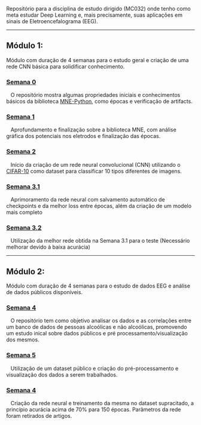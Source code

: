 Repositório para a disciplina de estudo dirigido (MC032) onde tenho como meta estudar Deep Learning e, mais precisamente, suas aplicações em sinais de Eletroencefalograma (EEG).

---
## Módulo 1:
Módulo com duração de 4 semanas para o estudo geral e criação de uma rede CNN básica para solidificar conhecimento.

### [Semana 0](https://github.com/V-Seidel/EEG_Deep_Learning/blob/main/Semana0.ipynb "Semana 0")
&nbsp;&nbsp;&nbsp;O repositório mostra algumas propriedades iniciais e conhecimentos básicos da biblioteca [MNE-Python](https://github.com/mne-tools/mne-python "Repositório MNE"), como épocas e verificação de artifacts.

### [Semana 1](https://github.com/V-Seidel/EEG_Deep_Learning/blob/main/Semana1.ipynb "Semana 1")
&nbsp;&nbsp;&nbsp;Aprofundamento e finalização sobre a biblioteca MNE, com análise gráfica dos potenciais nos eletrodos e finalização das épocas.

### [Semana 2](https://github.com/V-Seidel/EEG_Deep_Learning/blob/main/Semana2.ipynb "Semana 2")
&nbsp;&nbsp;&nbsp;Início da criação de um rede neural convolucional (CNN) utilizando o [CIFAR-10](https://www.cs.toronto.edu/~kriz/cifar.html "Cifar-10") como dataset para classificar 10 tipos diferentes de imagens.

### [Semana 3.1](https://github.com/V-Seidel/EEG_Deep_Learning/blob/main/Semana3(Test).ipynb "Semana 3")
&nbsp;&nbsp;&nbsp;Aprimoramento da rede neural com salvamento automático de checkpoints e da melhor loss entre épocas, além da criação de um modelo mais completo

### [Semana 3.2](https://github.com/V-Seidel/EEG_Deep_Learning/blob/main/Semana3(Train).ipynb "Semana 3")
&nbsp;&nbsp;&nbsp;Utilização da melhor rede obtida na Semana 3.1 para o teste (Necessário melhorar devido à baixa acurácia)

---
## Módulo 2:
Módulo com duração de 4 semanas para o estudo de dados EEG e análise de dados públicos disponíveis.

### [Semana 4](https://github.com/V-Seidel/EEG_Deep_Learning/blob/main/Semana4.ipynb "Semana 4")
&nbsp;&nbsp;&nbsp;O repositório tem como objetivo analisar os dados e as correlações entre um banco de dados de pessoas alcoólicas e não alcoólicas, promovendo um estudo inical sobre dados públicos e pré processamento/visualização dos mesmos.

### [Semana 5](https://github.com/V-Seidel/EEG_Deep_Learning/blob/main/Semana5.ipynb "Semana 5")
&nbsp;&nbsp;&nbsp;Utilização de um dataset público e criação do pré-processamento e visualização dos dados a serem trabalhados.

### [Semana 4](https://github.com/V-Seidel/EEG_Deep_Learning/blob/main/Semana6.ipynb "Semana 6")
&nbsp;&nbsp;&nbsp;Criação da rede neural e treinamento da mesma no dataset supracitado, a princípio acurácia acima de 70% para 150 épocas. Parâmetros da rede foram retirados de artigos.

